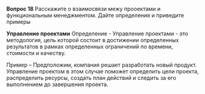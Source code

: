 **Вопрос 18**
Расскажите о взаимосвязи межу прооектами и функциональным менеджментом. Дайте определения и приведите примеры


**Управление проектами**
Определение - Управление проектами - это методология, цель которой состоит в достижении определенных результатов в рамках определенных ограничений по времени, стоимости и качеству.

Пример – Предположим, компания решает разработать новый продукт. Управление проектом в этом случае поможет определить цели проекта, распределить ресурсы, создать план действий и следить за его выполнением до завершения проекта.

